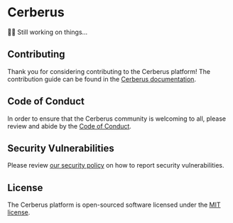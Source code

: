 # Cerberus

👷‍♂️ Still working on things...

## Contributing

Thank you for considering contributing to the Cerberus platform! The contribution guide can be found in the [Cerberus documentation](https://github.com/Thavarshan/cerberus/blob/main/.github/CONTRIBUTING.md).

## Code of Conduct

In order to ensure that the Cerberus community is welcoming to all, please review and abide by the [Code of Conduct](https://github.com/Thavarshan/cerberus/blob/main/.github/CODE_OF_CONDUCT.md).

## Security Vulnerabilities

Please review [our security policy](https://github.com/Thavarshan/cerberus/security/policy) on how to report security vulnerabilities.

## License

The Cerberus platform is open-sourced software licensed under the [MIT license](LICENSE.md).
